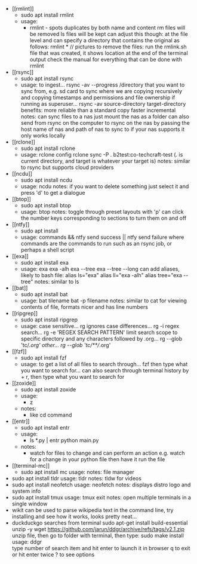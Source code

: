 - [[rmlint]]
	- sudo apt install rmlint
	- usage:
		- rmlint - spots duplicates by both name and content
		  	rm files will be removed
		  	ls files will be kept
		  	can adjust this though:
		  	at the file level
		  	and can specify a directory that contains the original as follows:
		  	rmlint * // pictures
		  	to remove the files:
		  	run the rmlink.sh file that was created, it shows location at the end of the terminal output
		  	check the manual for everything that can be done with rmlint
- [[rsync]]
	- sudo apt install rsync
	- usage:
	  to ingest...
	  rsync -av --progress /directory that you want to sync from, e.g. sd card
	  to sync where we are copying recursively and copying timestamps and permissions and file ownership if running as superuser...
	  rsync -av source-directory target-directory
	  benefits:
	  more reliable than a standard copy
	  faster
	  incremental
	  notes:
	  can sync files to a nas
	  just mount the nas as a folder
	  can also send from rsync on the computer to rsync on the nas by passing the host name of nas and path of nas to sync to if your nas supports it
	  only works locally
- [[rclone]]
	- sudo apt install rclone
	- usage:
	  rclone config
	  rclone sync -P . b2test:co-techcraft-test (. is current directory, and target is whatever your target is)
	  notes:
	  similar to rsync but supports cloud providers
- [[ncdu]]
	- sudo apt install ncdu
	- usage:
	  ncdu
	  notes:
	  if you want to delete something just select it and press 'd' to get a dialogue
- [[btop]]
	- sudo apt install btop
	- usage:
	  btop
	  notes:
	  toggle through preset layouts with 'p'
	  can click the number keys corresponding to sections to turn them on and off
- [[ntfy]]
	- sudo apt install
	- usage:
	  commands && ntfy send success || ntfy send failure
	  where commands are the commands to run such as an rsync job, or perhaps a shell script
- [[exa]]
	- sudo apt install exa
	- usage:
	  exa
	  exa -alh
	  exa --tree
	  exa --tree --long
	  can add aliases, likely to bash file:
	  alias ls="exa"
	  alias ll="exa -alh"
	  alias tree="exa --tree"
	  notes:
	  similar to ls
- [[bat]]
	- sudo apt install bat
	- usage:
	  bat tilename
	  bat -p filename
	  notes:
	  similar to cat for viewing contents of file, formats nicer and has line numbers
- [[ripgrep]]
	- sudo apt install ripgrep
	- usage:
	  case sensitive...
	  rg <text to search for>
	  ignores case differences...
	  rg -i <text to search for>
	  regex search...
	  rg -e 'REGEX SEARCH PATTERN'
	  limit search scope to specific directory and any characters followed by .org...
	  rg --glob 'tc/*.org' <text to search for>
	  other...
	  rg --glob 'tc/**/*.org' <text to search for>
- [[fzf]]
	- sudo apt install fzf
	- usage:
	  to get a list of all files to search through...
	  fzf
	  then type what you want to search for...
	  can also search through terminal history by <ctrl> + r, then type what you want to search for
- [[zoxide]]
	- sudo apt install zoxide
	- usage:
		- z <location>
	- notes:
		- like cd command
- [[entr]]
	- sudo apt install entr
	- usage:
		- ls *.py | entr python main.py
	- notes:
		- watch for files to change and can perform an action
		  e.g. watch for a change in your python file then have it run the file
- [[terminal-mc]]
	- sudo apt install mc
	  usage:
	  notes:
	  file manager
- sudo apt install tldr
  usage:
  tldr <sudo>
  notes:
  tldw for videos
- sudo apt install neofetch
  usage:
  neofetch
  notes:
  displays distro logo and system info
- sudo apt install tmux
  usage:
  tmux
  exit
  notes:
  open multiple terminals in a single window
- wikit can be used to parse wikipedia text in the command line, try installing and see how it works, looks pretty neat...
- duckduckgo searches from terminal
  sudo apt-get install build-essential unzip -y
  wget https://github.com/jarun/ddgr/archive/refs/tags/v2.1.zip
  unzip file, then go to folder with terminal, then type: sudo make install
  usage:
  ddgr <search phrase>
  type number of search item and hit enter to launch it in browser
  q to exit or hit enter twice
  ? to see options